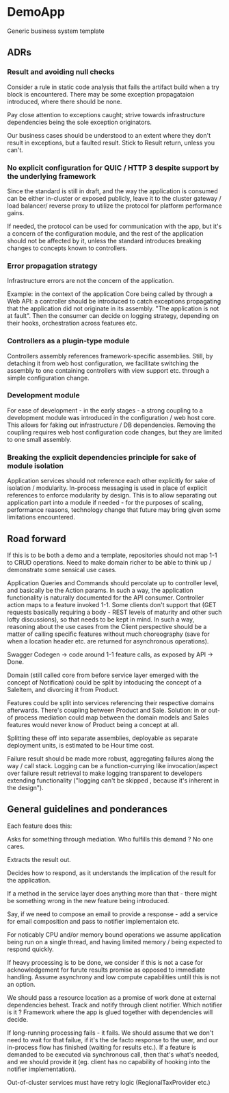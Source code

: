 # DemoApp
Generic business system template

## ADRs
### Result and avoiding null checks
Consider a rule in static code analysis that fails the artifact build when a try
block is encountered. 
There may be some exception propagataion introduced, where there should be none.

Pay close attention to exceptions caught; strive towards infrastructure dependencies
being the sole exception originators.

Our business cases should be understood to an extent
where they don't result in exceptions, but a faulted result. Stick to Result return, unless you can't.

### No explicit configuration for QUIC / HTTP 3 despite support by the underlying framework
Since the standard is still in draft, and the way the application is consumed can be either in-cluster or exposed publicly,
leave it to the cluster gateway / load balancer/ reverse proxy to utilize the protocol for platform performance gains.

If needed, the protocol can be used for communication with the app, but it's a concern of the configuration module, 
and the rest of the application should not be affected by it, unless the standard introduces breaking changes to concepts known to controllers.

### Error propagation strategy
Infrastructure errors are not the concern of the application.

Example: in the context of the application Core being called by through a Web API: a controller should be introduced
to catch exceptions propagating that the application did not originate in its assembly.
"The application is not at fault".
Then the consumer can decide on logging strategy, depending on their hooks, orchestration across features etc.

### Controllers as a plugin-type module
Controllers assembly references framework-specific assemblies.
Still, by detaching it from web host configuration, we facilitate switching the assembly
to one containing controllers with view support etc. through a simple configuration change.

### Development module
For ease of development - in the early stages - a strong coupling to a development module
was introduced in the configuration / web host core.
This allows for faking out infrastructure / DB dependencies.
Removing the coupling requires web host configuration code changes, but they are limited 
to one small assembly.

### Breaking the explicit dependencies principle for sake of module isolation
Application services should not reference each other explicitly for sake of isolation / modularity.
In-process messaging is used in place of explicit references to enforce modularity by design.
This is to allow separating out application part into a module if needed - for the purposes of scaling,
performance reasons, technology change that future may bring given some limitations encountered.

## Road forward

If this is to be both a demo and a template, repositories should not map 1-1 to CRUD operations. Need to make domain richer to be able to think up / demonstrate some sensical use cases.

Application Queries and Commands should percolate up to controller level, and basically be the Action params.
In such a way, the application functionality is naturally documented for the API consumer.
Controller action maps to a feature invoked 1-1.
Some clients don't support that (GET requests basically requiring a body - REST levels of maturity and other such lofty discussions), so that needs to be kept in mind.
In such a way, reasoning about the use cases from the Client perspective should be a matter of calling specific features without much choreography
(save for when a location header etc. are returned for asynchronous operations).

Swagger Codegen -> code around 1-1 feature calls, as exposed by API -> Done.

Domain (still called core from before service layer emerged with the concept of Notification) could be split by intoducing the concept of a SaleItem, and divorcing it from Product.

Features could be split into services referencing their respective domains afterwards.
There's coupling between Product and Sale.
Solution: in or out-of process mediation could map between the domain models
and Sales features would never know of Product being a concept at all.

Splitting these off into separate assemblies, deployable as separate deployment units, is estimated to be Hour time cost.

Failure result should be made more robust, aggregating failures along the way / call stack. Logging can be a function-currying like invocation/aspect
over failure result retrieval to make logging transparent to developers extending functionality ("logging can't be skipped , because it's inherent in the design").

## General guidelines and ponderances
Each feature does this:

Asks for something through mediation. Who fulfills this demand ? No one cares.

Extracts the result out.

Decides how to respond, as it understands the implication of the result for the application.

If a method in the service layer does anything more than that - there might be something wrong in the new feature being introduced.

Say, if we need to compose an email to provide a response - add a service for email composition and pass to notifier implementaion etc.

For noticably CPU and/or memory bound operations we assume application being run on a single thread, and having limited memory / being expected to respond quickly.

If heavy processing is to be done, we consider if this is not a case for acknowledgement for furute results promise as opposed to immediate handling. 
Assume asynchrony and low compute capabilities untill this is not an option.

We should pass a resource location as a promise of work done at external dependencies behest. 
Track and notify through client notifier. Which notifier is it ? Framework where the app is glued together with dependencies will decide.

If long-running processing fails - it fails. We should assume that we don't need to wait for that failue, if it's the de facto response to the user, and our in-process flow has finished (waiting for results etc.).
If a feature is demanded to be executed via synchronous call, then that's what's needed, and we should provide it (eg. client has no capability of hooking into the notifier implementation).

 Out-of-cluster services must have retry logic (RegionalTaxProvider etc.)
